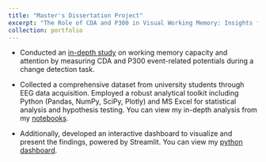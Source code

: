 ```yaml
---
title: "Master's Dissertation Project"
excerpt: "The Role of CDA and P300 in Visual Working Memory: Insights from a Change Detection Task<br/><img src='/images/CDAtimeseries.png'>"
collection: portfolio
---
```


- Conducted an [in-depth study](<(https://github.com/osbornep8/portfolioprojects/tree/main/masters_dissertation)>) on working memory capacity and attention by measuring CDA and P300 event-related potentials during a change detection task.

- Collected a comprehensive dataset from university students through EEG data acquisition. Employed a robust analytical toolkit including Python (Pandas, NumPy, SciPy, Plotly) and MS Excel for statistical analysis and hypothesis testing. You can view my in-depth analysis from my [notebooks](https://github.com/osbornep8/portfolioprojects/tree/main/masters_dissertation/notebooks).

- Additionally, developed an interactive dashboard to visualize and present the findings, powered by Streamlit. You can view my [python dashboard](https://github.com/osbornep8/portfolioprojects/blob/main/masters_dissertation/main.py).
